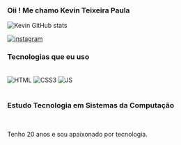 ### Oii ! Me chamo Kevin Teixeira Paula



![Kevin GitHub stats](https://github-readme-stats.vercel.app/api?username=kevinteixeirrr&show_icons=true&theme=radical) 



[![instagram](https://img.shields.io/badge/Instagram-E4405F?style=for-the-badge&logo=instagram&logoColor=white)](https://instagram/kevinteixeirrr)


### Tecnologias que eu uso
<div style="display:inline_block;"><br>
<img align="center" alt="HTML" src="https://img.shields.io/badge/HTML-239120?style=for-the-badge&logo=html5&logoColor=white">
  
<img align="center" alt="CSS3" src="https://img.shields.io/badge/CSS3-1572B6?style=for-the-badge&logo=css3&logoColor=white">

<img align="center" alt="JS" src="https://img.shields.io/badge/JavaScript-323330?style=for-the-badge&logo=javascript&logoColor=F7DF1E ">
</div>
<br>

###  Estudo Tecnologia em Sistemas da Computação
<br>

Tenho 20 anos e sou apaixonado por tecnologia.
